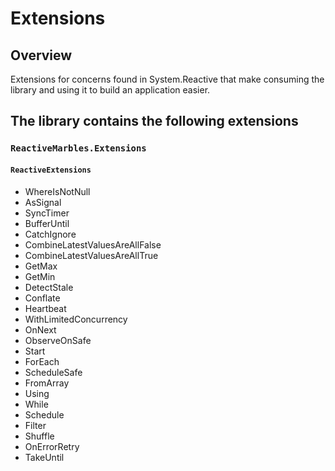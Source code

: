 # Extensions

## Overview
Extensions for concerns found in System.Reactive that make consuming the library and using it to build an application easier.

## The library contains the following extensions

### `ReactiveMarbles.Extensions`

#### `ReactiveExtensions`

- WhereIsNotNull
- AsSignal
- SyncTimer
- BufferUntil
- CatchIgnore
- CombineLatestValuesAreAllFalse
- CombineLatestValuesAreAllTrue
- GetMax
- GetMin
- DetectStale
- Conflate
- Heartbeat
- WithLimitedConcurrency
- OnNext
- ObserveOnSafe
- Start
- ForEach
- ScheduleSafe
- FromArray
- Using
- While
- Schedule
- Filter
- Shuffle
- OnErrorRetry
- TakeUntil

